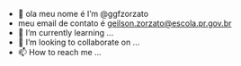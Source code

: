 - 👋 ola meu nome é I’m @ggfzorzato
-  meu email de contato é geilson.zorzato@escola.pr.gov.br
- 🌱 I’m currently learning ...
- 💞️ I’m looking to collaborate on ...
- 📫 How to reach me ...

